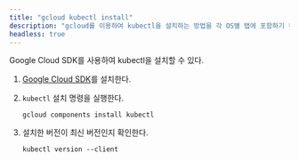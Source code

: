 ```yaml
---
title: "gcloud kubectl install"
description: "gcloud를 이용하여 kubectl을 설치하는 방법을 각 OS별 탭에 포함하기 위한 스니펫."
headless: true
---
```


Google Cloud SDK를 사용하여 kubectl을 설치할 수 있다.

1. [Google Cloud SDK](https://cloud.google.com/sdk/)를 설치한다.

1. `kubectl` 설치 명령을 실행한다.

   ```shell
   gcloud components install kubectl
   ```

1. 설치한 버전이 최신 버전인지 확인한다.

   ```shell
   kubectl version --client
   ```